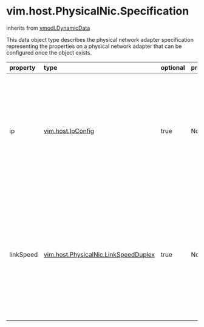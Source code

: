 vim.host.PhysicalNic.Specification
==================================
inherits from [vmodl.DynamicData](docs/vmodl.DynamicData.md)


This data object type describes the physical network adapter specification   representing the properties on a physical network adapter that    can be configured once the object exists.

| property | type | optional | priv | desc |
|:---------|:-----|:---------|:-----|:-----|
| ip | [vim.host.IpConfig](vim.host.IpConfig.md "vim.host.IpConfig") | true | None | The IP configuration on the physical network adapter (applies    only to a hosted network adapter).   The data object will be NULL on an ESX Server system. |
| linkSpeed | [vim.host.PhysicalNic.LinkSpeedDuplex](vim.host.PhysicalNic.LinkSpeedDuplex.md "vim.host.PhysicalNic.LinkSpeedDuplex") | true | None | The link speed and duplexity that this physical network   adapter is currently   configured to use.  If this property is not set, the physical    network adapter autonegotiates its proper settings. |


